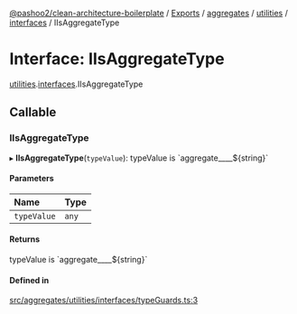 [@pashoo2/clean-architecture-boilerplate](../README.md) / [Exports](../modules.md) / [aggregates](../modules/aggregates.md) / [utilities](../modules/aggregates.utilities.md) / [interfaces](../modules/aggregates.utilities.interfaces.md) / IIsAggregateType

# Interface: IIsAggregateType

[utilities](../modules/aggregates.utilities.md).[interfaces](../modules/aggregates.utilities.interfaces.md).IIsAggregateType

## Callable

### IIsAggregateType

▸ **IIsAggregateType**(`typeValue`): typeValue is \`aggregate\_\_\_\_${string}\`

#### Parameters

| Name | Type |
| :------ | :------ |
| `typeValue` | `any` |

#### Returns

typeValue is \`aggregate\_\_\_\_${string}\`

#### Defined in

[src/aggregates/utilities/interfaces/typeGuards.ts:3](https://github.com/pashoo2/clean-architecture-boilerplate/blob/88f8e3d/src/aggregates/utilities/interfaces/typeGuards.ts#L3)
